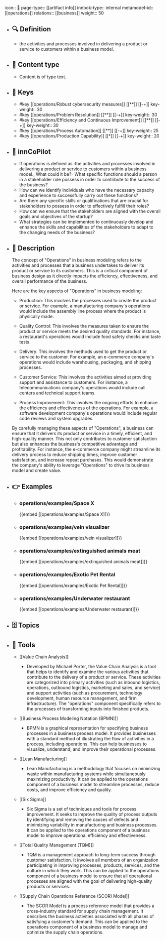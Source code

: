 icon:: 🧿
page-type:: [[artifact info]]
innbok-type:: internal
metamodel-id:: [[operations]]
relations:: [[business]]
weight:: 50

- ## 🔍 Definition
  - the activities and processes involved in delivering a product or service to customers within a business model.
- ## 📰 Content type 
  - Content is of type text.
  
- ## 🔑 Keys
  - #key [[operations/Robust cybersecurity measures]] [[**]] [[-+]]
    key-weight:: 30
  - #key [[operations/Problem Resolution]] [[**]] [[-+]]
    key-weight:: 30
  - #key [[operations/Efficiency and Continuous Improvement]] [[**]] [[-+]]
    key-weight:: 30
  - #key [[operations/Process Automation]] [[**]] [[-+]]
    key-weight:: 25
  - #key [[operations/Production Capability]] [[*]] [[-+]]
    key-weight:: 20
- ## 🤖 innCoPilot
  - If operations is defined as :the activities and processes involved in delivering a product or service to customers within a business model., What could it be?- What specific functions should a person in a stakeholder role possess in order to contribute to the success of the business?
  - How can we identify individuals who have the necessary capacity and experience to successfully carry out these functions?
  - Are there any specific skills or qualifications that are crucial for stakeholders to possess in order to effectively fulfill their roles?
  - How can we ensure that the stakeholders are aligned with the overall goals and objectives of the startup?
  - What strategies can be implemented to continuously develop and enhance the skills and capabilities of the stakeholders to adapt to the changing needs of the business?
- ## 📖 Description
  The concept of "Operations" in business modeling refers to the activities and processes that a business undertakes to deliver its product or service to its customers. This is a critical component of business design as it directly impacts the efficiency, effectiveness, and overall performance of the business. 
  
  Here are the key aspects of "Operations" in business modeling:
  
  - Production: This involves the processes used to create the product or service. For example, a manufacturing company's operations would include the assembly line process where the product is physically made.
  
  - Quality Control: This involves the measures taken to ensure the product or service meets the desired quality standards. For instance, a restaurant's operations would include food safety checks and taste tests.
  
  - Delivery: This involves the methods used to get the product or service to the customer. For example, an e-commerce company's operations would include warehousing, packaging, and shipping processes.
  
  - Customer Service: This involves the activities aimed at providing support and assistance to customers. For instance, a telecommunications company's operations would include call centers and technical support teams.
  
  - Process Improvement: This involves the ongoing efforts to enhance the efficiency and effectiveness of the operations. For example, a software development company's operations would include regular code reviews and system upgrades.
  
  By carefully managing these aspects of "Operations", a business can ensure that it delivers its product or service in a timely, efficient, and high-quality manner. This not only contributes to customer satisfaction but also enhances the business's competitive advantage and profitability. For instance, the e-commerce company might streamline its delivery process to reduce shipping times, improve customer satisfaction, and increase repeat purchases. This would demonstrate the company's ability to leverage "Operations" to drive its business model and create value.
- ## 👉 Examples
  - ### operations/examples/Space X
    {{embed [[operations/examples/Space X]]}}
  - ### operations/examples/vein visualizer
    {{embed [[operations/examples/vein visualizer]]}}
  - ### operations/examples/extinguished animals meat
    {{embed [[operations/examples/extinguished animals meat]]}}
  - ### operations/examples/Exotic Pet Rental
    {{embed [[operations/examples/Exotic Pet Rental]]}}
  - ### operations/examples/Underwater restaurant
    {{embed [[operations/examples/Underwater restaurant]]}}
  
- ## 🗄️ Topics
  
- ## 🧰 Tools
  - [[Value Chain Analysis]]
    - Developed by Michael Porter, the Value Chain Analysis is a tool that helps to identify and examine the various activities that contribute to the delivery of a product or service. These activities are categorized into primary activities (such as inbound logistics, operations, outbound logistics, marketing and sales, and service) and support activities (such as procurement, technology development, human resource management, and firm infrastructure). The "operations" component specifically refers to the processes of transforming inputs into finished products.
    
  - [[Business Process Modeling Notation (BPMN)]]
    - BPMN is a graphical representation for specifying business processes in a business process model. It provides businesses with a standard method of illustrating the flow of activities in a process, including operations. This can help businesses to visualize, understand, and improve their operational processes.
  
  - [[Lean Manufacturing]]
    - Lean Manufacturing is a methodology that focuses on minimizing waste within manufacturing systems while simultaneously maximizing productivity. It can be applied to the operations component of a business model to streamline processes, reduce costs, and improve efficiency and quality.
  
  - [[Six Sigma]]
    - Six Sigma is a set of techniques and tools for process improvement. It seeks to improve the quality of process outputs by identifying and removing the causes of defects and minimizing variability in manufacturing and business processes. It can be applied to the operations component of a business model to improve operational efficiency and effectiveness.
  
  - [[Total Quality Management (TQM)]]
    - TQM is a management approach to long-term success through customer satisfaction. It involves all members of an organization participating in improving processes, products, services, and the culture in which they work. This can be applied to the operations component of a business model to ensure that all operational processes are aligned with the goal of delivering high-quality products or services.
  
  - [[Supply Chain Operations Reference (SCOR) Model]]
    - The SCOR Model is a process reference model that provides a cross-industry standard for supply chain management. It describes the business activities associated with all phases of satisfying a customer's demand. This can be applied to the operations component of a business model to manage and optimize the supply chain operations.

